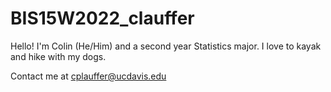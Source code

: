# BIS15W2022_clauffer

Hello! I'm Colin (He/Him) and a second year Statistics major. I love to kayak and hike with my dogs.

Contact me at cplauffer@ucdavis.edu

